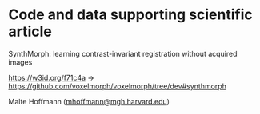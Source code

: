 # Code and data supporting scientific article

SynthMorph: learning contrast-invariant registration without acquired images

https://w3id.org/f71c4a -> https://github.com/voxelmorph/voxelmorph/tree/dev#synthmorph

Malte Hoffmann (mhoffmann@mgh.harvard.edu)
